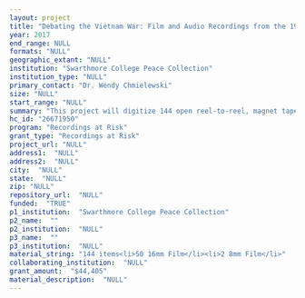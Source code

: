 ```yaml
--- 
layout: project 
title: "Debating the Vietnam War: Film and Audio Recordings from the 1960s and 1970s"
year: 2017
end_range: NULL
formats: "NULL"
geographic_extant: "NULL"
institution: "Swarthmore College Peace Collection"
institution_type: "NULL"
primary_contact: "Dr. Wendy Chmielewski"
size: "NULL"
start_range: "NULL"
summary: "This project will digitize 144 open reel-to-reel, magnet tapes and 52 motion picture films from speeches, conferences, films and other programs which included public figures who spoke out to end the Vietnam War in the 1960s and 1970s. The metadata records in the Peace Collection, for these recordings will be extended to meet current standards. These recordings, which are unique, will be made available to the general public, via the Internet Archives and the Peace Collection web site. The voices and images of Vietnam Veterans, anti-war activists, business leaders, religious leaders, civil rights leaders, women peace activists, entertainers, U.S. public policy figures, and Vietnamese activists, will be made available for the first time, richly adding to our understanding of the history of the U.S. in the middle of the twentieth century, to peace history, and the workings of social justice movements."
hc_id: "26671950"
program: "Recordings at Risk"
grant_type: "Recordings at Risk"
project_url: "NULL"
address1:  "NULL"
address2:  "NULL"
city:  "NULL"
state:  "NULL"
zip: "NULL"
repository_url:  "NULL"
funded:  "TRUE"
p1_institution:  "Swarthmore College Peace Collection"
p2_name:  ""
p2_institution:  "NULL"
p3_name:  ""
p3_institution:  "NULL"
material_string: "144 items<li>50 16mm Film</li><li>2 8mm Film</li>"
collaborating_institution:  "NULL"
grant_amount:  "$44,405"
material_description:  "NULL"
---
```

